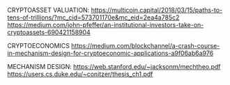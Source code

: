 CRYPTOASSET VALUATION:
  https://multicoin.capital/2018/03/15/paths-to-tens-of-trillions/?mc_cid=573701170e&mc_eid=2ea4a785c2
  https://medium.com/john-pfeffer/an-institutional-investors-take-on-cryptoassets-690421158904

CRYPTOECONOMICS
  https://medium.com/blockchannel/a-crash-course-in-mechanism-design-for-cryptoeconomic-applications-a9f06ab6a976

MECHANISM DESIGN:
  https://web.stanford.edu/~jacksonm/mechtheo.pdf
  https://users.cs.duke.edu/~conitzer/thesis_ch1.pdf
